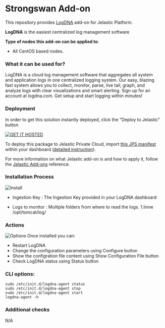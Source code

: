 # Strongswan Add-on

This repository provides [LogDNA](https://docs.logdna.com/docs/getting-started) add-on for Jelastic Platform.

**LogDNA** is the easiest centralized log management software

**Type of nodes this add-on can be applied to**: 
- All CentOS based nodes.

### What it can be used for?
LogDNA is a cloud log management software that aggregates all system and application logs in one centralized logging system. Our easy, blazing fast system allows you to collect, monitor, parse, live tail, graph, and analyze logs with clear visualizations and smart alerting. Sign up for an account at logdna.com. Get setup and start logging within minutes!

### Deployment
In order to get this solution instantly deployed, click the "Deploy to Jelastic" button

[![GET IT HOSTED](https://raw.githubusercontent.com/jelastic-jps/jpswiki/master/images/getithosted.png)](https://app.j.layershift.co.uk/?manifest=../../raw/master/manifest.jps)

To deploy this package to Jelastic Private Cloud, import [this JPS manifest](../../raw/master/manifest.jps) within your dashboard ([detailed instruction](https://docs.jelastic.com/environment-export-import#import)).

For more information on what Jelastic add-on is and how to apply it, follow the [Jelastic Add-ons](https://github.com/jelastic-jps/jpswiki/wiki/Jelastic-Addons) reference.

### Installation Process

![Install](../../raw/master/images/strongswan_install_options.png)

* Ingestion Key : The Ingestion Key provided in your LogDNA dashboard

* Logs to monitor : Multiple folders from where to read the logs. 1.linne
/opt/tomcat/log/

### Actions

![Options](../../raw/master/images/strongswan_options.png)
Once installed you can:

* Restart LogDNA
* Change the configuration parameters using Configure button
* Show the configration file content using Show Configuration File button
* Check LogDNA status using Status button

### CLI options:
```
sudo /etc/init.d/logdna-agent status
sudo /etc/init.d/logdna-agent stop
sudo /etc/init.d/logdna-agent start
logdna-agent -h
```

### Additional checks

N/A
